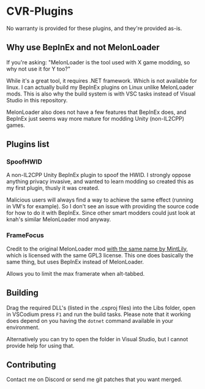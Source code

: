 # CVR-Plugins

No warranty is provided for these plugins, and they're provided as-is.

## Why use BepInEx and not MelonLoader

If you're asking: "MelonLoader is the tool used with X game modding, so why not use it for Y too?"

While it's a great tool, it requires .NET framework. Which is not available for linux.
I can actually build my BepInEx plugins on Linux unlike MelonLoader mods.
This is also why the build system is with VSC tasks instead of Visual Studio in this repository.

MelonLoader also does not have a few features that BepInEx does, and BepInEx just seems way more mature for modding Unity (non-IL2CPP) games.

## Plugins list

### SpoofHWID

A non-IL2CPP Unity BepInEx plugin to spoof the HWID.
I strongly oppose anything privacy invasive, and wanted to learn modding so created this as my first plugin, thusly it was created.

Malicious users will always find a way to achieve the same effect (running in VM's for example).
So I don't see an issue with providing the source code for how to do it with BepInEx.
Since other smart modders could just look at knah's similar MelonLoader mod anyway.

### FrameFocus

Credit to the original MelonLoader mod [with the same name by MintLily](https://github.com/MintLily/FrameFocus), which is licensed with the same GPL3 license.
This one does basically the same thing, but uses BepInEx instead of MelonLoader.

Allows you to limit the max framerate when alt-tabbed.

## Building

Drag the required DLL's (listed in the .csproj files) into the Libs folder, open in VSCodium press `F1` and run the build tasks. Please note that it working does depend on you having the `dotnet` command available in your environment.

Alternatively you can try to open the folder in Visual Studio, but I cannot provide help for using that.

## Contributing

Contact me on Discord or send me git patches that you want merged.
